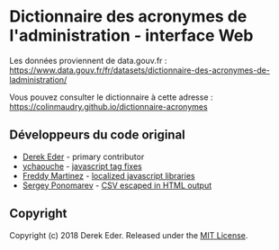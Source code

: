 # Dictionnaire des acronymes de l'administration - interface Web

Les données proviennent de data.gouv.fr : https://www.data.gouv.fr/fr/datasets/dictionnaire-des-acronymes-de-ladministration/

Vous pouvez consulter le dictionnaire à cette adresse : https://colinmaudry.github.io/dictionnaire-acronymes

## Développeurs du code original

* [Derek Eder](http://derekeder.com) - primary contributor
* [ychaouche](https://github.com/ychaouche) - [javascript tag fixes](https://github.com/derekeder/csv-to-html-table/pull/30)
* [Freddy Martinez](https://github.com/b-meson) - [localized javascript libraries](https://github.com/derekeder/csv-to-html-table/pull/17)
* [Sergey Ponomarev](https://github.com/stokito) - [CSV escaped in HTML output](https://github.com/derekeder/csv-to-html-table/pull/60)

## Copyright

Copyright (c) 2018 Derek Eder. Released under the [MIT License](https://github.com/derekeder/csv-to-html-table/blob/master/LICENSE).
